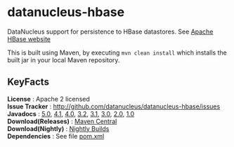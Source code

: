 # datanucleus-hbase

DataNucleus support for persistence to HBase datastores. See [Apache HBase website](http://hbase.apache.org/)

This is built using Maven, by executing `mvn clean install` which installs the built jar in your local Maven repository.


## KeyFacts

__License__ : Apache 2 licensed  
__Issue Tracker__ : http://github.com/datanucleus/datanucleus-hbase/issues    
__Javadocs__ : [5.0](http://www.datanucleus.org/javadocs/store.hbase/5.0/), [4.1](http://www.datanucleus.org/javadocs/store.hbase/4.1/), [4.0](http://www.datanucleus.org/javadocs/store.hbase/4.0/),  [3.2](http://www.datanucleus.org/javadocs/store.hbase/3.2/),  [3.1](http://www.datanucleus.org/javadocs/store.hbase/3.1/), [3.0](http://www.datanucleus.org/javadocs/store.hbase/3.0/), [2.0](http://www.datanucleus.org/javadocs/store.hbase/2.0/), [1.0](http://www.datanucleus.org/javadocs/store.hbase/1.0/)  
__Download(Releases)__ : [Maven Central](http://central.maven.org/maven2/org/datanucleus/datanucleus-hbase)  
__Download(Nightly)__ : [Nightly Builds](http://www.datanucleus.org/downloads/maven2-nightly/org/datanucleus/datanucleus-hbase)  
__Dependencies__ : See file [pom.xml](pom.xml)  
